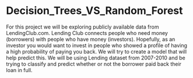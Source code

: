 # Decision_Trees_VS_Random_Forest 
For this project we will be exploring publicly available data from LendingClub.com. Lending Club connects people who need money (borrowers) with people who have money (investors).
Hopefully, as an investor you would want to invest in people who showed a profile of having a high probability of paying you back. 
We will try to create a model that will help predict this.
We will be using Lending dataset from 2007-2010 and be trying to classify and predict whether or not the borrower paid back their loan in full.
